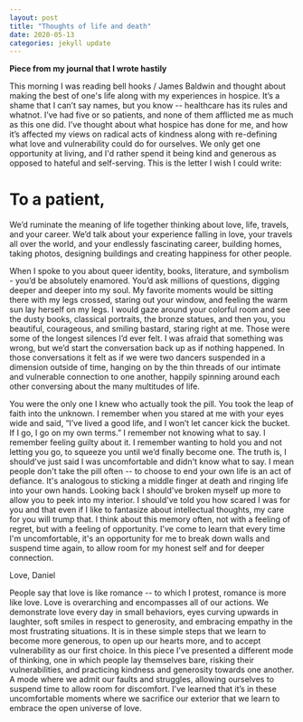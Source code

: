 ```yaml
---
layout: post
title: "Thoughts of life and death"
date: 2020-05-13
categories: jekyll update
---
```

**Piece from my journal that I wrote hastily**

This morning I was reading bell hooks / James Baldwin and thought about making the best of one's life along with my experiences in hospice. It’s a shame that I can’t say names, but you know -- healthcare has its rules and whatnot. I’ve had five or so patients, and none of them afflicted me as much as this one did. I’ve thought about what hospice has done for me, and how it’s affected my views on radical acts of kindness along with re-defining what love and vulnerability could do for ourselves. We only get one opportunity at living, and I'd rather spend it being kind and generous as opposed to hateful and self-serving. This is the letter I wish I could write:


# To a patient,

We’d ruminate the meaning of life together thinking about love, life, travels, and your career. We’d talk about your experience falling in love, your travels all over the world, and your endlessly fascinating career, building homes, taking photos, designing buildings and creating happiness for other people.

When I spoke to you about queer identity, books, literature, and symbolism - you’d be absolutely enamored. You’d ask millions of questions, digging deeper and deeper into my soul. My favorite moments would be sitting there with my legs crossed, staring out your window, and feeling the warm sun lay herself on my legs. I would gaze around your colorful room and see the dusty books, classical portraits, the bronze statues, and then you, you beautiful, courageous, and smiling bastard, staring right at me. Those were some of the longest silences I’d ever felt. I was afraid that something was wrong, but we’d start the conversation back up as if nothing happened. In those conversations it felt as if we were two dancers suspended in a dimension outside of time, hanging on by the thin threads of our intimate and vulnerable connection to one another, happily spinning around each other conversing about the many multitudes of life.

You were the only one I knew who actually took the pill. You took the leap of faith into the unknown. I remember when you stared at me with your eyes wide and said, “I’ve lived a good life, and I won’t let cancer kick the bucket. If I go, I go on my own terms.” I remember not knowing what to say. I remember feeling guilty about it. I remember wanting to hold you and not letting you go, to squeeze you until we’d finally become one. The truth is, I should've just said I was uncomfortable and didn't know what to say. I mean people don't take the pill often -- to choose to end your own life is an act of defiance. It's analogous to sticking a middle finger at death and ringing life into your own hands. Looking back I should've broken myself up more to allow you to peek into my interior. I should've told you how scared I was for you and that even if I like to fantasize about intellectual thoughts, my care for you will trump that. I think about this memory often, not with a feeling of regret, but with a feeling of opportunity. I've come to learn that every time I'm uncomfortable, it's an opportunity for me to break down walls and suspend time again, to allow room for my honest self and for deeper connection.

Love,
Daniel

People say that love is like romance -- to which I protest, romance is more like love. Love is overarching and encompasses all of our actions. We demonstrate love every day in small behaviors, eyes curving upwards in laughter, soft smiles in respect to generosity, and embracing empathy in the most frustrating situations. It is in these simple steps that we learn to become more generous, to open up our hearts more, and to accept vulnerability as our first choice. In this piece I’ve presented a different mode of thinking, one in which people lay themselves bare, risking their vulnerabilities, and practicing kindness and generosity towards one another. A mode where we admit our faults and struggles, allowing ourselves to suspend time to allow room for discomfort. I've learned that it’s in these uncomfortable moments where we sacrifice our exterior that we learn to embrace the open universe of love.
